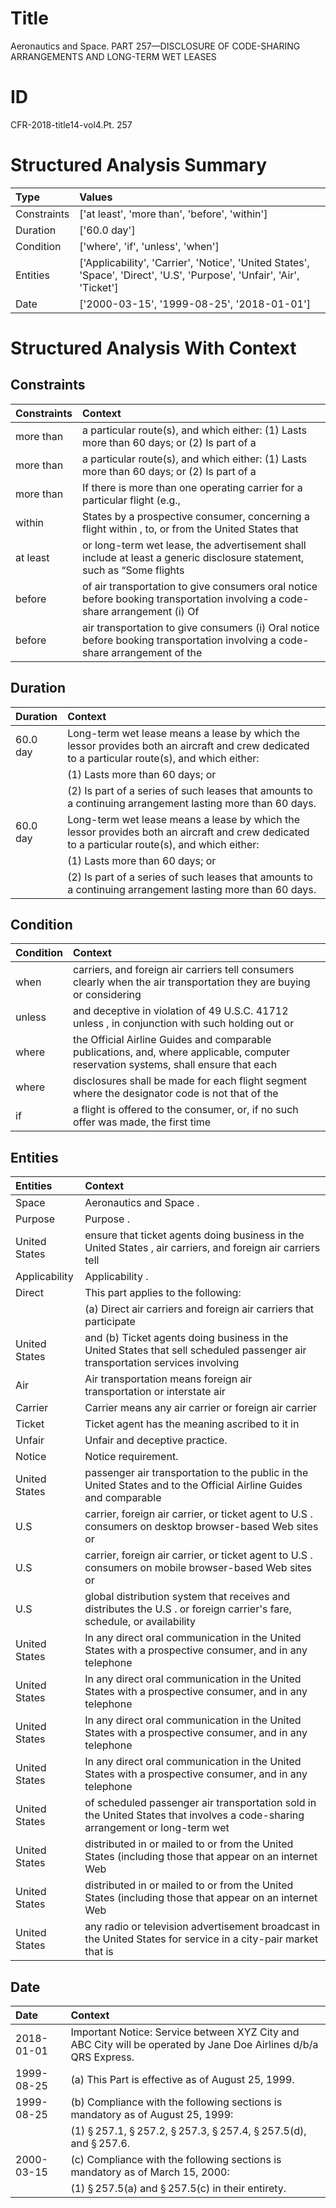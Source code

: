 # Title

 Aeronautics and Space. PART 257—DISCLOSURE OF CODE-SHARING ARRANGEMENTS AND LONG-TERM WET LEASES


# ID

 CFR-2018-title14-vol4.Pt. 257


# Structured Analysis Summary

| Type        | Values                                                                                                                  |
|:------------|:------------------------------------------------------------------------------------------------------------------------|
| Constraints | ['at least', 'more than', 'before', 'within']                                                                           |
| Duration    | ['60.0 day']                                                                                                            |
| Condition   | ['where', 'if', 'unless', 'when']                                                                                       |
| Entities    | ['Applicability', 'Carrier', 'Notice', 'United States', 'Space', 'Direct', 'U.S', 'Purpose', 'Unfair', 'Air', 'Ticket'] |
| Date        | ['2000-03-15', '1999-08-25', '2018-01-01']                                                                              |


# Structured Analysis With Context

 


## Constraints

| Constraints   | Context                                                                                                                      |
|:--------------|:-----------------------------------------------------------------------------------------------------------------------------|
| more than     | a particular route(s), and which either: (1) Lasts more than 60 days; or (2) Is part of a                                    |
| more than     | a particular route(s), and which either: (1) Lasts more than 60 days; or (2) Is part of a                                    |
| more than     | If there is  more than one operating carrier for a particular flight (e.g.,                                                  |
| within        | States by a prospective consumer, concerning a flight within , to, or from the United States that                            |
| at least      | or long-term wet lease, the advertisement shall include at least a generic disclosure statement, such as &#8220;Some flights |
| before        | of air transportation to give consumers oral notice before booking transportation involving a code-share arrangement (i) Of  |
| before        | air transportation to give consumers (i) Oral notice before booking transportation involving a code-share arrangement of the |


## Duration

| Duration   | Context                                                                                                                                        |
|:-----------|:-----------------------------------------------------------------------------------------------------------------------------------------------|
| 60.0 day   | Long-term wet lease means a lease by which the lessor provides both an aircraft and crew dedicated to a particular route(s), and which either: |
|            |             (1) Lasts more than 60 days; or                                                                                                    |
|            |             (2) Is part of a series of such leases that amounts to a continuing arrangement lasting more than 60 days.                         |
| 60.0 day   | Long-term wet lease means a lease by which the lessor provides both an aircraft and crew dedicated to a particular route(s), and which either: |
|            |             (1) Lasts more than 60 days; or                                                                                                    |
|            |             (2) Is part of a series of such leases that amounts to a continuing arrangement lasting more than 60 days.                         |


## Condition

| Condition   | Context                                                                                                                              |
|:------------|:-------------------------------------------------------------------------------------------------------------------------------------|
| when        | carriers, and foreign air carriers tell consumers clearly when the air transportation they are buying or considering                 |
| unless      | and deceptive in violation of 49 U.S.C. 41712 unless , in conjunction with such holding out or                                       |
| where       | the Official Airline Guides and comparable publications, and, where applicable, computer reservation systems, shall ensure that each |
| where       | disclosures shall be made for each flight segment where the designator code is not that of the                                       |
| if          | a flight is offered to the consumer, or, if no such offer was made, the first time                                                   |


## Entities

| Entities      | Context                                                                                                                       |
|:--------------|:------------------------------------------------------------------------------------------------------------------------------|
| Space         | Aeronautics and  Space .                                                                                                      |
| Purpose       | Purpose .                                                                                                                     |
| United States | ensure that ticket agents doing business in the United States , air carriers, and foreign air carriers tell                   |
| Applicability | Applicability .                                                                                                               |
| Direct        | This part applies to the following:                                                                                           |
|               |             (a)  Direct air carriers and foreign air carriers that participate                                                |
| United States | and (b) Ticket agents doing business in the United States that sell scheduled passenger air transportation services involving |
| Air           | Air transportation means foreign air transportation or interstate air                                                         |
| Carrier       | Carrier means any air carrier or foreign air carrier                                                                          |
| Ticket        | Ticket agent has the meaning ascribed to it in                                                                                |
| Unfair        | Unfair  and deceptive practice.                                                                                               |
| Notice        | Notice  requirement.                                                                                                          |
| United States | passenger air transportation to the public in the United States and to the Official Airline Guides and comparable             |
| U.S           | carrier, foreign air carrier, or ticket agent to U.S . consumers on desktop browser-based Web sites or                        |
| U.S           | carrier, foreign air carrier, or ticket agent to U.S . consumers on mobile browser-based Web sites or                         |
| U.S           | global distribution system that receives and distributes the U.S . or foreign carrier's fare, schedule, or availability       |
| United States | In any direct oral communication in the  United States with a prospective consumer, and in any telephone                      |
| United States | In any direct oral communication in the  United States with a prospective consumer, and in any telephone                      |
| United States | In any direct oral communication in the  United States with a prospective consumer, and in any telephone                      |
| United States | In any direct oral communication in the  United States with a prospective consumer, and in any telephone                      |
| United States | of scheduled passenger air transportation sold in the United States that involves a code-sharing arrangement or long-term wet |
| United States | distributed in or mailed to or from the United States (including those that appear on an internet Web                         |
| United States | distributed in or mailed to or from the United States (including those that appear on an internet Web                         |
| United States | any radio or television advertisement broadcast in the United States for service in a city-pair market that is                |


## Date

| Date       | Context                                                                                                                                        |
|:-----------|:-----------------------------------------------------------------------------------------------------------------------------------------------|
| 2018-01-01 | Important Notice: Service between XYZ City and ABC City will be operated by Jane Doe Airlines d/b/a QRS Express.                               |
| 1999-08-25 | (a) This Part is effective as of August 25, 1999.                                                                                              |
| 1999-08-25 | (b) Compliance with the following sections is mandatory as of August 25, 1999:                                                                 |
|            |             (1) &#167;&#8201;257.1, &#167;&#8201;257.2, &#167;&#8201;257.3, &#167;&#8201;257.4, &#167;&#8201;257.5(d), and &#167;&#8201;257.6. |
| 2000-03-15 | (c) Compliance with the following sections is mandatory as of March 15, 2000:                                                                  |
|            |             (1) &#167;&#8201;257.5(a) and &#167;&#8201;257.5(c) in their entirety.                                                             |


